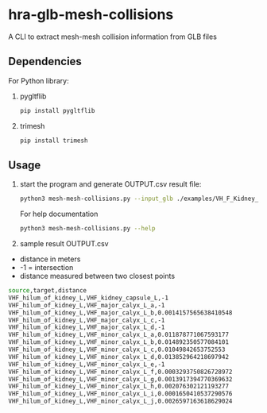 # hra-glb-mesh-collisions
A CLI to extract mesh-mesh collision information from GLB files

## Dependencies

For Python library:
1. pygltflib
    ```bash
    pip install pygltflib
    ```
2. trimesh
    ```bash
    pip install trimesh
    ```


## Usage
1. start the program and generate OUTPUT.csv result file:
    ```bash
    python3 mesh-mesh-collisions.py --input_glb ./examples/VH_F_Kidney_Left.glb

    ```
    For help documentation
    ```bash
    python3 mesh-mesh-collisions.py --help
    
    ```
2. sample result OUTPUT.csv
- distance in meters
- -1 = intersection
- distance measured between two closest points
```bash
source,target,distance
VHF_hilum_of_kidney_L,VHF_kidney_capsule_L,-1
VHF_hilum_of_kidney_L,VHF_major_calyx_L_a,-1
VHF_hilum_of_kidney_L,VHF_major_calyx_L_b,0.0014157565638410548
VHF_hilum_of_kidney_L,VHF_major_calyx_L_c,-1
VHF_hilum_of_kidney_L,VHF_major_calyx_L_d,-1
VHF_hilum_of_kidney_L,VHF_minor_calyx_L_a,0.011878771067593177
VHF_hilum_of_kidney_L,VHF_minor_calyx_L_b,0.014892350577084101
VHF_hilum_of_kidney_L,VHF_minor_calyx_L_c,0.01049842653752553
VHF_hilum_of_kidney_L,VHF_minor_calyx_L_d,0.013852964218697942
VHF_hilum_of_kidney_L,VHF_minor_calyx_L_e,-1
VHF_hilum_of_kidney_L,VHF_minor_calyx_L_f,0.0003293750826728972
VHF_hilum_of_kidney_L,VHF_minor_calyx_L_g,0.0013917394770369632
VHF_hilum_of_kidney_L,VHF_minor_calyx_L_h,0.002076302121193277
VHF_hilum_of_kidney_L,VHF_minor_calyx_L_i,0.0001650410537290576
VHF_hilum_of_kidney_L,VHF_minor_calyx_L_j,0.0026597163618629024
```
